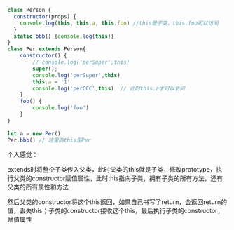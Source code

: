 ```js
class Person {
  constructor(props) {
    console.log(this, this.a, this.foo) //this是子类，this.foo可以访问
  }
  static bbb() {console.log(this)}
}
class Per extends Person{
    constructor() {
        // console.log('perSuper',this)
        super();
        console.log('perSuper',this)
        this.a = '1'
        console.log('perCCC',this)  // 此时this.a才可以访问
    }
    foo() {
        console.log('foo')
    }
}

let a = new Per()
Per.bbb() // 这里的this是Per
```

个人感觉：

extends时将整个子类传入父类，此时父类的this就是子类，修改prototype，执行父类的constructor赋值属性，此时this指向子类，拥有子类的所有方法，还有父类的所有属性和方法

然后父类的constructor将这个this返回，如果自己书写了return，会返回return的值，丢失this；子类的constructor接收这个this，最后执行子类的constructor，赋值属性

